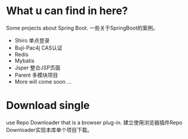 # What u can find in here?
Some projects about Spring Boot.
一些关于SpringBoot的案例。
- Shiro 单点登录
- Buji-Pac4j CAS认证
- Redis 
- Mybatis 
- Jsper 整合JSP页面
- Parent 多模块项目
- More will come soon ...


# Download single
use Repo Downloader that is a browser plug-in.
建立使用浏览器插件Repo Downloader实现本库单个项目下载。

